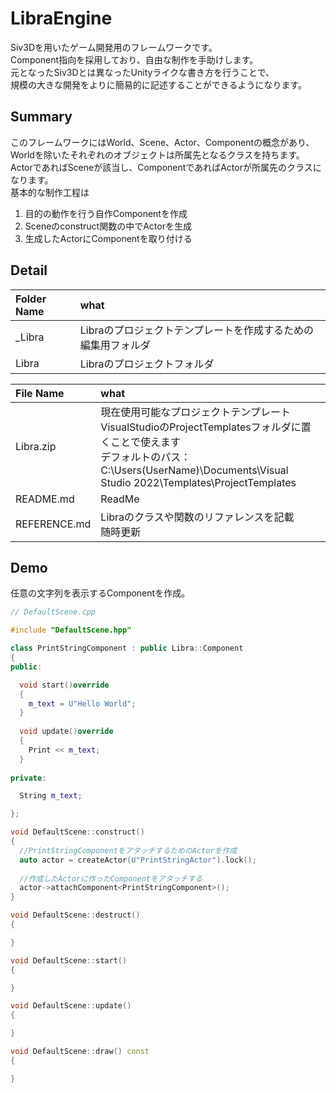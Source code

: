 # LibraEngine
Siv3Dを用いたゲーム開発用のフレームワークです。<br>
Component指向を採用しており、自由な制作を手助けします。<br>
元となったSiv3Dとは異なったUnityライクな書き方を行うことで、<br>
規模の大きな開発をよりに簡易的に記述することができるようになります。

## Summary
このフレームワークにはWorld、Scene、Actor、Componentの概念があり、<br>
Worldを除いたそれぞれのオブジェクトは所属先となるクラスを持ちます。<br>
ActorであればSceneが該当し、ComponentであればActorが所属先のクラスになります。<br>
基本的な制作工程は<br>
1. 目的の動作を行う自作Componentを作成
1. Sceneのconstruct関数の中でActorを生成
1. 生成したActorにComponentを取り付ける

## Detail
|Folder Name|what|
|:-----|:-----|
|\_Libra|Libraのプロジェクトテンプレートを作成するための編集用フォルダ|
|Libra|Libraのプロジェクトフォルダ|

|File Name|what|
|:-----|:-----|
|Libra.zip|現在使用可能なプロジェクトテンプレート<br>VisualStudioのProjectTemplatesフォルダに置くことで使えます<br>デフォルトのパス：<br>C:\Users\(UserName)\Documents\Visual Studio 2022\Templates\ProjectTemplates|
|README.md|ReadMe|
|REFERENCE.md|Libraのクラスや関数のリファレンスを記載<br>随時更新|

## Demo
任意の文字列を表示するComponentを作成。<br>
~~~cpp
// DefaultScene.cpp

#include "DefaultScene.hpp"

class PrintStringComponent : public Libra::Component
{
public:

  void start()override
  {
    m_text = U"Hello World";
  }
  
  void update()override
  {
    Print << m_text;
  }
  
private:

  String m_text;

};

void DefaultScene::construct()
{
  //PrintStringComponentをアタッチするためのActorを作成
  auto actor = createActor(U"PrintStringActor").lock();
  
  //作成したActorに作ったComponentをアタッチする
  actor->attachComponent<PrintStringComponent>();
}

void DefaultScene::destruct()
{

}

void DefaultScene::start()
{

}

void DefaultScene::update()
{

}

void DefaultScene::draw() const
{

}

~~~
